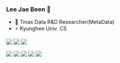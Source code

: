 ### Lee Jae Been 👋
- 🔭 Tmax Data R&D Researcher(MetaData)
- ⚡ Kyunghee Univ. CS

<p>
<img src="https://img.shields.io/badge/Python-3766AB?style=flat-square&logo=Python&logoColor=white"/></a>
<img src="https://img.shields.io/badge/Java-007396?style=flat-square&logo=Java&logoColor=white"/></a>
<img src="https://img.shields.io/badge/JavaScript-f7df1e?style=flat-square&logo=JavaScript&logoColor=white"/></a>
</p>

<p>
<img src="https://img.shields.io/badge/React-61DAFB?style=flat-square&logo=React&logoColor=white"/></a>
<img src="https://img.shields.io/badge/Spring-6DB33F?style=flat-square&logo=Spring&logoColor=white"/></a>
<img src="https://img.shields.io/badge/OpenCV-5C3EE8?style=flat-square&logo=OpenCV&logoColor=white"/></a>
<img src="https://img.shields.io/badge/Oracle-F80000?style=flat-square&logo=Oracle&logoColor=white"/></a>
<img src="https://img.shields.io/badge/-ARXDeidentifier-A100FF?style=flat(%EC%8A%A4%ED%83%80%EC%9D%BC)&logo=%EB%A1%9C%EA%B3%A0%EC%95%84%EC%9D%B4%EC%BD%98%EC%9D%B4%EB%A6%84&link=https://arx.deidentifier.org/"/></a>
</p>

<!--
**woqls22/woqls22** is a ✨ _special_ ✨ repository because its `README.md` (this file) appears on your GitHub profile.

Here are some ideas to get you started:


- 👯 I’m looking to collaborate on ...
- 🤔 I’m looking for help with ...
- 💬 Ask me about ...
- 📫 How to reach me: ...
- 😄 Pronouns: ...
- ⚡ Fun fact: ...
-->
